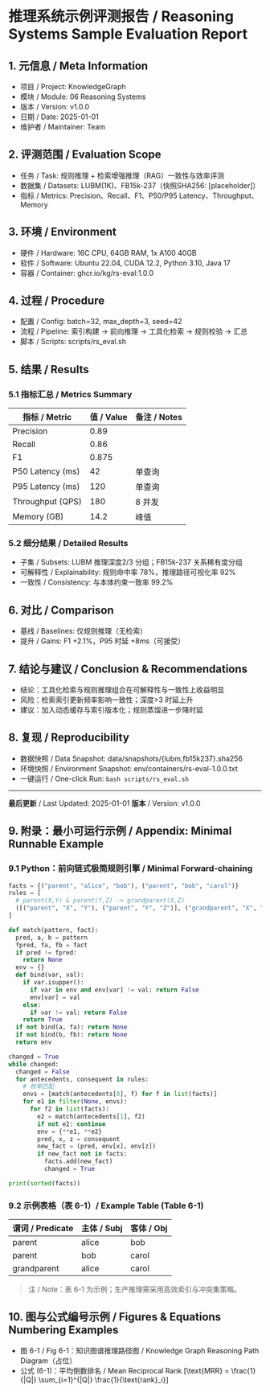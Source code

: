 # 推理系统示例评测报告 / Reasoning Systems Sample Evaluation Report

## 1. 元信息 / Meta Information

- 项目 / Project: KnowledgeGraph
- 模块 / Module: 06 Reasoning Systems
- 版本 / Version: v1.0.0
- 日期 / Date: 2025-01-01
- 维护者 / Maintainer: Team

## 2. 评测范围 / Evaluation Scope

- 任务 / Task: 规则推理 + 检索增强推理（RAG）一致性与效率评测
- 数据集 / Datasets: LUBM(1K)、FB15k-237（快照SHA256: [placeholder]）
- 指标 / Metrics: Precision、Recall、F1、P50/P95 Latency、Throughput、Memory

## 3. 环境 / Environment

- 硬件 / Hardware: 16C CPU, 64GB RAM, 1x A100 40GB
- 软件 / Software: Ubuntu 22.04, CUDA 12.2, Python 3.10, Java 17
- 容器 / Container: ghcr.io/kg/rs-eval:1.0.0

## 4. 过程 / Procedure

- 配置 / Config: batch=32, max_depth=3, seed=42
- 流程 / Pipeline: 索引构建 → 前向推理 → 工具化检索 → 规则校验 → 汇总
- 脚本 / Scripts: scripts/rs_eval.sh

## 5. 结果 / Results

### 5.1 指标汇总 / Metrics Summary

| 指标 / Metric | 值 / Value | 备注 / Notes |
|---------------|-----------|--------------|
| Precision | 0.89 |   |
| Recall | 0.86 |   |
| F1 | 0.875 |   |
| P50 Latency (ms) | 42 | 单查询 |
| P95 Latency (ms) | 120 | 单查询 |
| Throughput (QPS) | 180 | 8 并发 |
| Memory (GB) | 14.2 | 峰值 |

### 5.2 细分结果 / Detailed Results

- 子集 / Subsets: LUBM 推理深度2/3 分组；FB15k-237 关系稀有度分组
- 可解释性 / Explainability: 规则命中率 78%，推理路径可视化率 92%
- 一致性 / Consistency: 与本体约束一致率 99.2%

## 6. 对比 / Comparison

- 基线 / Baselines: 仅规则推理（无检索）
- 提升 / Gains: F1 +2.1%，P95 时延 +8ms（可接受）

## 7. 结论与建议 / Conclusion & Recommendations

- 结论：工具化检索与规则推理组合在可解释性与一致性上收益明显
- 风险：检索索引更新频率影响一致性；深度>3 时延上升
- 建议：加入动态缓存与索引版本化；规则蒸馏进一步降时延

## 8. 复现 / Reproducibility

- 数据快照 / Data Snapshot: data/snapshots/{lubm,fb15k237}.sha256
- 环境快照 / Environment Snapshot: env/containers/rs-eval-1.0.0.txt
- 一键运行 / One-click Run: `bash scripts/rs_eval.sh`

---

**最后更新** / Last Updated: 2025-01-01
**版本** / Version: v1.0.0

## 9. 附录：最小可运行示例 / Appendix: Minimal Runnable Example

### 9.1 Python：前向链式极简规则引擎 / Minimal Forward-chaining

```python
facts = {("parent", "alice", "bob"), ("parent", "bob", "carol")}
rules = [
  # parent(X,Y) & parent(Y,Z) -> grandparent(X,Z)
  ([("parent", "X", "Y"), ("parent", "Y", "Z")], ("grandparent", "X", "Z"))
]

def match(pattern, fact):
  pred, a, b = pattern
  fpred, fa, fb = fact
  if pred != fpred:
    return None
  env = {}
  def bind(var, val):
    if var.isupper():
      if var in env and env[var] != val: return False
      env[var] = val
    else:
      if var != val: return False
    return True
  if not bind(a, fa): return None
  if not bind(b, fb): return None
  return env

changed = True
while changed:
  changed = False
  for antecedents, consequent in rules:
    # 枚举匹配
    envs = [match(antecedents[0], f) for f in list(facts)]
    for e1 in filter(None, envs):
      for f2 in list(facts):
        e2 = match(antecedents[1], f2)
        if not e2: continue
        env = {**e1, **e2}
        pred, x, z = consequent
        new_fact = (pred, env[x], env[z])
        if new_fact not in facts:
          facts.add(new_fact)
          changed = True

print(sorted(facts))
```

### 9.2 示例表格（表 6-1）/ Example Table (Table 6-1)

| 谓词 / Predicate | 主体 / Subj | 客体 / Obj |
|------------------|-------------|------------|
| parent | alice | bob |
| parent | bob | carol |
| grandparent | alice | carol |

> 注 / Note：表 6-1 为示例；生产推理需采用高效索引与冲突集策略。

## 10. 图与公式编号示例 / Figures & Equations Numbering Examples

- 图 6-1 / Fig 6-1：知识图谱推理路径图 / Knowledge Graph Reasoning Path Diagram（占位）
- 公式 (6-1)：平均倒数排名 / Mean Reciprocal Rank
  \[\text{MRR} = \frac{1}{|Q|} \sum_{i=1}^{|Q|} \frac{1}{\text{rank}_i}\]
